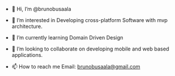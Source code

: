 - 👋 Hi, I’m @brunobusaala
- 👀 I’m interested in Developing cross-platform  Software with mvp architecture.
- 🌱 I’m currently learning Domain Driven Design
- 💞️ I’m looking to collaborate on developing mobile and web based applications. 

- 📫 How to reach me Email: brunobusaala@gmail.com 


<!---
brunobusaala/brunobusaala is a ✨ special ✨ repository because its `README.md` (this file) appears on your GitHub profile.
You can click the Preview link to take a look at your changes.
--->
